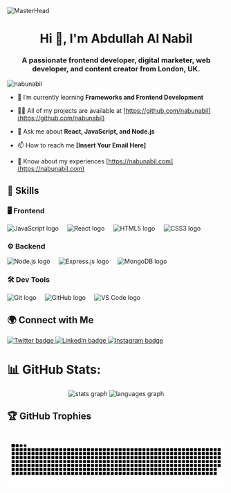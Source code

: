 ![MasterHead](https://developers.giphy.com/branch/master/static/api-512d36c09662682717108a38bbb5c57d.gif)

<h1 align="center">Hi 👋, I'm Abdullah Al Nabil</h1>
<h3 align="center">A passionate frontend developer, digital marketer, web developer, and content creator from London, UK.</h3>

<p align="left"> <img src="https://komarev.com/ghpvc/?username=nabunabil&label=Profile%20views&color=0e75b6&style=flat" alt="nabunabil" /> </p>

- 🌱 I’m currently learning **Frameworks and Frontend Development**

- 👨‍💻 All of my projects are available at [https://github.com/nabunabil](https://github.com/nabunabil)

- 💬 Ask me about **React, JavaScript, and Node.js**

- 📫 How to reach me **[Insert Your Email Here]**

- 📄 Know about my experiences [https://nabunabil.com](https://nabunabil.com)

<h2 align="left">🚀 Skills</h2>

### 🖥 Frontend
<div align="left">
  <img src="https://cdn.jsdelivr.net/gh/devicons/devicon/icons/javascript/javascript-original.svg" height="40" alt="JavaScript logo" />
  <img width="12" />
  <img src="https://cdn.jsdelivr.net/gh/devicons/devicon/icons/react/react-original.svg" height="40" alt="React logo" />
  <img width="12" />
  <img src="https://cdn.jsdelivr.net/gh/devicons/devicon/icons/html5/html5-original.svg" height="40" alt="HTML5 logo" />
  <img width="12" />
  <img src="https://cdn.jsdelivr.net/gh/devicons/devicon/icons/css3/css3-original.svg" height="40" alt="CSS3 logo" />
</div>

### ⚙️ Backend
<div align="left">
  <img src="https://cdn.jsdelivr.net/gh/devicons/devicon/icons/nodejs/nodejs-original.svg" height="40" alt="Node.js logo" />
  <img width="12" />
  <img src="https://cdn.jsdelivr.net/gh/devicons/devicon/icons/express/express-original.svg" height="40" alt="Express.js logo" />
  <img width="12" />
  <img src="https://cdn.jsdelivr.net/gh/devicons/devicon/icons/mongodb/mongodb-original.svg" height="40" alt="MongoDB logo" />
</div>

### 🛠 Dev Tools
<div align="left">
  <img src="https://cdn.jsdelivr.net/gh/devicons/devicon/icons/git/git-original.svg" height="40" alt="Git logo" />
  <img width="12" />
  <img src="https://cdn.jsdelivr.net/gh/devicons/devicon/icons/github/github-original.svg" height="40" alt="GitHub logo" />
  <img width="12" />
  <img src="https://cdn.jsdelivr.net/gh/devicons/devicon/icons/vscode/vscode-original.svg" height="40" alt="VS Code logo" />
</div>

<h2 align="left">🌍 Connect with Me</h2>
<div align="left">
  <a href="https://twitter.com/xahid_420" target="_blank">
    <img src="https://img.shields.io/twitter/follow/xahid_420?logo=twitter&style=for-the-badge" alt="Twitter badge" />
  </a>
  <a href="https://linkedin.com/in/ajnahid" target="_blank">
    <img src="https://img.shields.io/badge/-LinkedIn-blue?style=for-the-badge&logo=linkedin&logoColor=white" alt="LinkedIn badge" />
  </a>
  <a href="https://instagram.com/ab.nahid_ff" target="_blank">
    <img src="https://img.shields.io/badge/-Instagram-E4405F?style=for-the-badge&logo=instagram&logoColor=white" alt="Instagram badge" />
  </a>
</div>

# 📊 GitHub Stats:
<div align="center">
  <img src="https://github-readme-stats.vercel.app/api?username=nabunabil&hide_title=false&hide_rank=false&show_icons=true&include_all_commits=true&count_private=true&disable_animations=false&theme=dracula&locale=en&hide_border=false" height="150" alt="stats graph"  />
  <img src="https://github-readme-stats.vercel.app/api/top-langs?username=nabunabil&locale=en&hide_title=false&layout=compact&card_width=320&langs_count=5&theme=dracula&hide_border=false" height="150" alt="languages graph"  />
</div>

## 🏆 GitHub Trophies
<br clear="both">
<img src="https://github.com/nabunabil/nabunabil/blob/main/github-user-contribution.svg" alt="Snake animation" />

###
